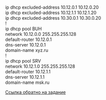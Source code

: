 
ip dhcp excluded-address 10.12.0.1 10.12.0.20   
ip dhcp excluded-address 10.12.1.1 10.12.1.20   
ip dhcp excluded-address 10.30.0.1 10.30.0.20   
!   
ip dhcp pool BUH   
 network 10.12.0.0 255.255.255.128   
 default-router 10.12.0.1    
 dns-server 10.12.0.1    
 domain-name xyz.ru   
!   
ip dhcp pool SRV   
 network 10.12.1.0 255.255.255.128   
 default-router 10.12.1.1    
 dns-server 10.12.1.1    
 domain-name msk.ru   

[Ссылка обратно на задание](/labs/lab11/DHCP_r12_r13/README.md)   